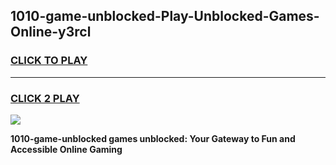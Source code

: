 
## 1010-game-unblocked-Play-Unblocked-Games-Online-y3rcl
<h3>
<a href="https://premium76.site?title=1010-game-unblocked&ref=25A">CLICK TO PLAY</a></h3>
<hr>

<h3>
<a href="https://premium76.site?title=1010-game-unblocked&ref=25A">CLICK 2 PLAY</a>
  
</h3>

<a href="https://premium76.site?title=1010-game-unblocked&ref=25A"><img src="https://clearcache.store/games.png"></a>


**1010-game-unblocked games unblocked: Your Gateway to Fun and Accessible Online Gaming**
